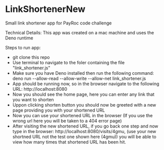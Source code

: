 # LinkShortenerNew
Small link shortener app for PayRoc code challenge

Technical Details:
This app was created on a mac machine and uses the Deno runtime

Steps to run app:
- git clone this repo
- Use terminal to navigate to the foler containing the file "link_shortener.js"
- Make sure you have Deno installed then run the following command: deno run --allow-read --allow-write --allow-net link_shortener.js
- App should be running now, so in the browser navigate to the following URL: http://localhost:8080
- Now you should see the home page, here you can enter any link that you want to shorten
- Uppon clicking shorten button you should now be greeted with a new page providing you with your shortened URL
- Now you can use your shortened URL in the browser (If you use the wrong url here you will be taken to a 404 error page)
- After visiting the new shortened URL, if you go back one step and now type in the browser: http://localhost:8080/visits/4gmu, (use your new shortned URL not the test one shown here (4gmu)) you will be able to view how many times that shortened URL has been hit.
